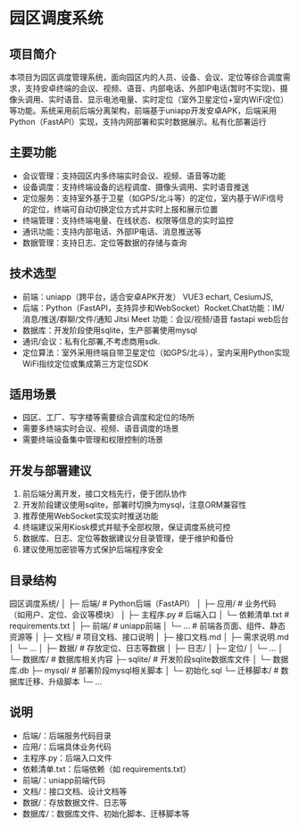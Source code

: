 # 园区调度系统

## 项目简介
本项目为园区调度管理系统，面向园区内的人员、设备、会议、定位等综合调度需求，支持安卓终端的会议、视频、语音、内部电话、外部IP电话(暂时不实现)、摄像头调用、实时语音、显示电池电量、实时定位（室外卫星定位+室内WiFi定位）等功能。系统采用前后端分离架构，前端基于uniapp开发安卓APK，后端采用Python（FastAPI）实现，支持内网部署和实时数据展示。私有化部署运行

## 主要功能
- 会议管理：支持园区内多终端实时会议、视频、语音等功能
- 设备调度：支持终端设备的远程调度、摄像头调用、实时语音推送
- 定位服务：支持室外基于卫星（如GPS/北斗等）的定位，室内基于WiFi信号的定位，终端可自动切换定位方式并实时上报和展示位置
- 终端管理：支持终端电量、在线状态、权限等信息的实时监控
- 通讯功能：支持内部电话、外部IP电话、消息推送等
- 数据管理：支持日志、定位等数据的存储与查询

## 技术选型
- 前端：uniapp（跨平台，适合安卓APK开发） VUE3 echart, CesiumJS,
- 后端：Python（FastAPI，支持异步和WebSocket）Rocket.Chat功能：IM/消息/推送/群聊/文件/通知    Jitsi Meet 功能：会议/视频/语音 fastapi web后台
- 数据库：开发阶段使用sqlite，生产部署使用mysql
- 通讯/会议：私有化部署,不考虑商用sdk.
- 定位算法：室外采用终端自带卫星定位（如GPS/北斗），室内采用Python实现WiFi指纹定位或集成第三方定位SDK

## 适用场景
- 园区、工厂、写字楼等需要综合调度和定位的场所
- 需要多终端实时会议、视频、语音调度的场景
- 需要终端设备集中管理和权限控制的场景

## 开发与部署建议
1. 前后端分离开发，接口文档先行，便于团队协作
2. 开发阶段建议使用sqlite，部署时切换为mysql，注意ORM兼容性
3. 推荐使用WebSocket实现实时推送功能
4. 终端建议采用Kiosk模式并赋予全部权限，保证调度系统可控
5. 数据库、日志、定位等数据建议分目录管理，便于维护和备份
6. 建议使用加密锁等方式保护后端程序安全

## 目录结构

园区调度系统/
│
├─ 后端/                # Python后端（FastAPI）
│    ├─ 应用/           # 业务代码（如用户、定位、会议等模块）
│    ├─ 主程序.py       # 后端入口
│    └─ 依赖清单.txt    # requirements.txt
│
├─ 前端/                # uniapp前端
│    └─ ...             # 前端各页面、组件、静态资源等
│
├─ 文档/                # 项目文档、接口说明
│    ├─ 接口文档.md
│    ├─ 需求说明.md
│    └─ ...
│
├─ 数据/                # 存放定位、日志等数据
│    ├─ 日志/
│    ├─ 定位/
│    └─ ...
│
└─ 数据库/              # 数据库相关内容
     ├─ sqlite/         # 开发阶段sqlite数据库文件
     │    └─ 数据库.db
     ├─ mysql/          # 部署阶段mysql相关脚本
     │    └─ 初始化.sql
     └─ 迁移脚本/       # 数据库迁移、升级脚本
          └─ ...

## 说明
- 后端/：后端服务代码目录
- 应用/：后端具体业务代码
- 主程序.py：后端入口文件
- 依赖清单.txt：后端依赖（如 requirements.txt）
- 前端/：uniapp前端代码
- 文档/：接口文档、设计文档等
- 数据/：存放数据文件、日志等
- 数据库/：数据库文件、初始化脚本、迁移脚本等